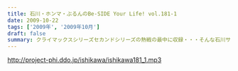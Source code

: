 ```yaml
---
title: 石川・ホンマ・ぶるんのBe-SIDE Your Life! vol.181-1
date: 2009-10-22
tags: ['2009年', '2009年10月']
draft: false
summary: クライマックスシリーズセカンドシリーズの熱戦の最中に収録・・・そんな石川サン・ホンマサンも野球に興じていたようで・・・NAMAE
---
```


http://project-phi.ddo.jp/ishikawa/ishikawa181_1.mp3
